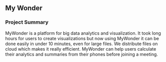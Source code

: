 ## My Wonder 

### Project Summary
MyWonder is a platform for big data analytics and visualization. It took long hours for users to create visualizations but now using MyWonder it can be done easily in under 10 minutes, even for large files. We distribute files on cloud which makes it really efficient. MyWonder can help users calculate their analytics and summaries from their phones before joining a meeting.

